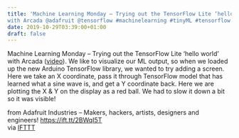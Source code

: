 ```yaml
---
title: 'Machine Learning Monday – Trying out the TensorFlow Lite ‘hello world’
with Arcada @adafruit @tensorflow #machinelearning #tinyML #tensorflow'
date: 2019-10-29T03:39:00+01:00
draft: false
---
```


Machine Learning Monday – Trying out the TensorFlow Lite ‘hello world’ with Arcada ([video](https://youtu.be/59rfuaKEu1M)). We like to visualize our ML output, so when we loaded up the new Arduino TensorFlow library, we wanted to try adding a screen. Here we take an X coordinate, pass it through TensorFlow model that has learned what a sine wave is, and get a Y coordinate back. Here we are plotting the X & Y on the display as a red ball. We had to slow it down a bit so it was visible!

  
  
from Adafruit Industries – Makers, hackers, artists, designers and engineers! https://ift.tt/2BWqI5T  
via [IFTTT](https://ifttt.com/?ref=da&site=blogger)
